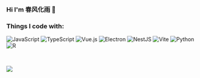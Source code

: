 ### Hi I'm 春风化雨 👋

### Things I code with:

![JavaScript](https://img.shields.io/badge/JavaScript-323330?style=for-the-badge&logo=javascript&logoColor=F7DF1E)
![TypeScript](https://img.shields.io/badge/TypeScript-007ACC?style=for-the-badge&logo=typescript&logoColor=white)
![Vue.js](https://img.shields.io/badge/Vue.js-35495E?style=for-the-badge&logo=vue.js&logoColor=4FC08D)
![Electron](https://img.shields.io/badge/electron-%2347848F?style=for-the-badge&logo=electron&logoColor=%23fff)
![NestJS](https://img.shields.io/badge/nestjs-%23E0234E?style=for-the-badge&logo=nestjs)
![Vite](https://img.shields.io/badge/vite-%23646CFF?style=for-the-badge&logo=vite&logoColor=%23fff)
![Python](https://img.shields.io/badge/Python-3776AB?style=for-the-badge&logo=python&logoColor=white)
![R](https://img.shields.io/badge/R-276DC3?style=for-the-badge&logo=r&logoColor=white)

<br />

![](https://github-readme-stats.vercel.app/api?username=chunfenghuayu1&show_icons=true&theme=dracula&bg_color=30,000000,434343)
